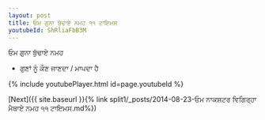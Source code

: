 ```yaml
---
layout: post
title: ਓਮ ਗੁਨਾ ਬੁੱਢਾਏ ਨਮਹ ੧੧ ਟਾਇਮਸ
youtubeId: ShRliaFbB3M
---
```

 
 
 ਓਮ ਗੁਨਾ ਬੁੱਢਾਏ ਨਮਹ  
 
 -  ਗੁਣਾਂ ਨੂੰ ਕੌਣ ਜਾਣਦਾ / ਮਾਪਦਾ ਹੈ 
 
  
 
  
 
 
 
 
 
 


{% include youtubePlayer.html id=page.youtubeId %}
 
[Next]({{ site.baseurl }}{% link  split1/_posts/2014-08-23-ਓਮ ਨਾਕਸ਼ਟਰ ਵਿਗਿਰ੍ਹਾ ਮੈਥਾਏ ਨਮਹ ੧੧ ਟਾਇਮਸ.md%})
 
